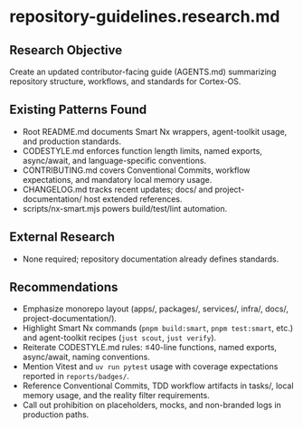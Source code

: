 # repository-guidelines.research.md

## Research Objective
Create an updated contributor-facing guide (AGENTS.md) summarizing repository structure, workflows, and standards for Cortex-OS.

## Existing Patterns Found
- Root README.md documents Smart Nx wrappers, agent-toolkit usage, and production standards.
- CODESTYLE.md enforces function length limits, named exports, async/await, and language-specific conventions.
- CONTRIBUTING.md covers Conventional Commits, workflow expectations, and mandatory local memory usage.
- CHANGELOG.md tracks recent updates; docs/ and project-documentation/ host extended references.
- scripts/nx-smart.mjs powers build/test/lint automation.

## External Research
- None required; repository documentation already defines standards.

## Recommendations
- Emphasize monorepo layout (apps/, packages/, services/, infra/, docs/, project-documentation/).
- Highlight Smart Nx commands (`pnpm build:smart`, `pnpm test:smart`, etc.) and agent-toolkit recipes (`just scout`, `just verify`).
- Reiterate CODESTYLE.md rules: ≤40-line functions, named exports, async/await, naming conventions.
- Mention Vitest and `uv run pytest` usage with coverage expectations reported in `reports/badges/`.
- Reference Conventional Commits, TDD workflow artifacts in tasks/, local memory usage, and the reality filter requirements.
- Call out prohibition on placeholders, mocks, and non-branded logs in production paths.
